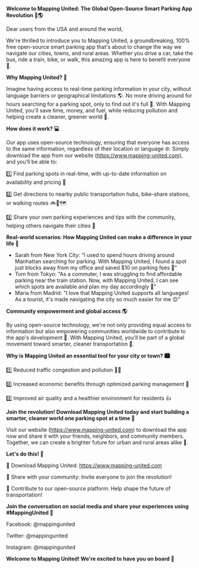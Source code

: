 **Welcome to Mapping United: The Global Open-Source Smart Parking App Revolution 🚗🌎**

Dear users from the USA and around the world,

We're thrilled to introduce you to Mapping United, a groundbreaking, 100% free open-source smart parking app that's about to change the way we navigate our cities, towns, and rural areas. Whether you drive a car, take the bus, ride a train, bike, or walk, this amazing app is here to benefit everyone 🌟.

**Why Mapping United? 🤔**

Imagine having access to real-time parking information in your city, without language barriers or geographical limitations 🌎. No more driving around for hours searching for a parking spot, only to find out it's full 🚫. With Mapping United, you'll save time, money, and fuel, while reducing pollution and helping create a cleaner, greener world 🌿.

**How does it work? 💻**

Our app uses open-source technology, ensuring that everyone has access to the same information, regardless of their location or language 🌐. Simply download the app from our website (https://www.mapping-united.com), and you'll be able to:

1️⃣ Find parking spots in real-time, with up-to-date information on availability and pricing 💸

2️⃣ Get directions to nearby public transportation hubs, bike-share stations, or walking routes 🚲🚌🗺️

3️⃣ Share your own parking experiences and tips with the community, helping others navigate their cities 🤝

**Real-world scenarios: How Mapping United can make a difference in your life 🌟**

* Sarah from New York City: "I used to spend hours driving around Manhattan searching for parking. With Mapping United, I found a spot just blocks away from my office and saved $10 on parking fees 💸"
* Tom from Tokyo: "As a commuter, I was struggling to find affordable parking near the train station. Now, with Mapping United, I can see which spots are available and plan my day accordingly 📅"
* Maria from Madrid: "I love that Mapping United supports all languages! As a tourist, it's made navigating the city so much easier for me 😊"

**Community empowerment and global access 🌎**

By using open-source technology, we're not only providing equal access to information but also empowering communities worldwide to contribute to the app's development 🤝. With Mapping United, you'll be part of a global movement toward smarter, cleaner transportation 🌟.

**Why is Mapping United an essential tool for your city or town? 🏙️**

1️⃣ Reduced traffic congestion and pollution 🚫🌿

2️⃣ Increased economic benefits through optimized parking management 💸

3️⃣ Improved air quality and a healthier environment for residents 👍

**Join the revolution! Download Mapping United today and start building a smarter, cleaner world one parking spot at a time 🚀**

Visit our website (https://www.mapping-united.com) to download the app now and share it with your friends, neighbors, and community members. Together, we can create a brighter future for urban and rural areas alike 🌟.

**Let's do this! 🎉**

📲 Download Mapping United: https://www.mapping-united.com

🤝 Share with your community: Invite everyone to join the revolution!

💬 Contribute to our open-source platform: Help shape the future of transportation!

**Join the conversation on social media and share your experiences using #MappingUnited 🌟**

Facebook: @mappingunited

Twitter: @mappingunited

Instagram: @mappingunited

**Welcome to Mapping United! We're excited to have you on board 🚀**